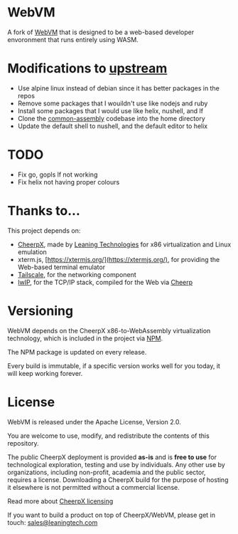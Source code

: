 # WebVM

A fork of [WebVM](https://github.com/leaningtech/webvm) that is designed to be a web-based developer envoronment that runs entirely using WASM.

# Modifications to [upstream](https://github.com/leaningtech/webvm)

- Use alpine linux instead of debian since it has better packages in the repos
- Remove some packages that I wouildn't use like nodejs and ruby
- Install some packages that I would use like helix, nushell, and lf
- Clone the [common-assembly](https://github.com/godalming123/common-assembly) codebase into the home directory
- Update the default shell to nushell, and the default editor to helix

# TODO

- Fix go, gopls lf not working
- Fix helix not having proper colours

# Thanks to...

This project depends on:

- [CheerpX](https://cheerpx.io/), made by [Leaning Technologies](https://leaningtech.com/) for x86 virtualization and Linux emulation
- xterm.js, [https://xtermjs.org/](https://xtermjs.org/), for providing the Web-based terminal emulator
- [Tailscale](https://tailscale.com/), for the networking component
- [lwIP](https://savannah.nongnu.org/projects/lwip/), for the TCP/IP stack, compiled for the Web via [Cheerp](https://github.com/leaningtech/cheerp-meta/)

# Versioning

WebVM depends on the CheerpX x86-to-WebAssembly virtualization technology, which is included in the project via [NPM](https://www.npmjs.com/package/@leaningtech/cheerpx).

The NPM package is updated on every release.

Every build is immutable, if a specific version works well for you today, it will keep working forever.

# License

WebVM is released under the Apache License, Version 2.0.

You are welcome to use, modify, and redistribute the contents of this repository.

The public CheerpX deployment is provided **as-is** and is **free to use** for technological exploration, testing and use by individuals. Any other use by organizations, including non-profit, academia and the public sector, requires a license. Downloading a CheerpX build for the purpose of hosting it elsewhere is not permitted without a commercial license.

Read more about [CheerpX licensing](https://cheerpx.io/docs/licensing)

If you want to build a product on top of CheerpX/WebVM, please get in touch: sales@leaningtech.com

